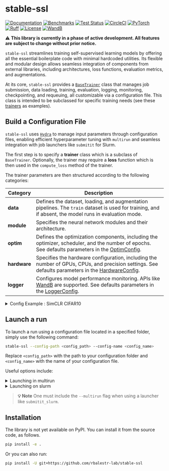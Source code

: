 # stable-ssl

[![Documentation](https://img.shields.io/badge/Documentation-blue.svg)](https://rbalestr-lab.github.io/stable-ssl.github.io/dev/)
[![Benchmarks](https://img.shields.io/badge/Benchmarks-blue.svg)](https://github.com/rbalestr-lab/stable-ssl/tree/main/benchmarks)
[![Test Status](https://github.com/rbalestr-lab/stable-ssl/actions/workflows/testing.yml/badge.svg)](https://github.com/rbalestr-lab/stable-ssl/actions/workflows/testing.yml)
[![CircleCI](https://dl.circleci.com/status-badge/img/gh/rbalestr-lab/stable-ssl/tree/main.svg?style=svg)](https://dl.circleci.com/status-badge/redirect/gh/rbalestr-lab/stable-ssl/tree/main)
[![PyTorch](https://img.shields.io/badge/PyTorch-ee4c2c?logo=pytorch&logoColor=white)](https://pytorch.org/get-started/locally/)
[![Ruff](https://img.shields.io/endpoint?url=https://raw.githubusercontent.com/astral-sh/ruff/main/assets/badge/v2.json)](https://github.com/astral-sh/ruff)
[![License](https://img.shields.io/badge/License-MIT-yellow.svg)](https://opensource.org/licenses/MIT)
[![WandB](https://raw.githubusercontent.com/wandb/assets/main/wandb-github-badge-gradient.svg)](https://wandb.ai/site)

⚠️ **This library is currently in a phase of active development. All features are subject to change without prior notice.**

``stable-ssl`` streamlines training self-supervised learning models by offering all the essential boilerplate code with minimal hardcoded utilities. Its flexible and modular design allows seamless integration of components from external libraries, including architectures, loss functions, evaluation metrics, and augmentations.

At its core, `stable-ssl` provides a [`BaseTrainer`](https://rbalestr-lab.github.io/stable-ssl.github.io/dev/gen_modules/stable_ssl.BaseTrainer.html#stable_ssl.BaseTrainer) class that manages job submission, data loading, training, evaluation, logging, monitoring, checkpointing, and requeuing, all customizable via a configuration file. This class is intended to be subclassed for specific training needs (see these [trainers](https://rbalestr-lab.github.io/stable-ssl.github.io/dev/trainers.html) as examples).


## Build a Configuration File

`stable-ssl` uses [`Hydra`](https://hydra.cc/) to manage input parameters through configuration files, enabling efficient hyperparameter tuning with ``multirun`` and seamless integration with job launchers like ``submitit`` for Slurm.

The first step is to specify a **trainer** class which is a subclass of `BaseTrainer`.
Optionally, the trainer may require a **loss** function which is then used in the `compute_loss` method of the trainer.

The trainer parameters are then structured according to the following categories:

| **Category**     | **Description**                                                                                                                                        |
|------------------|--------------------------------------------------------------------------------------------------------------------------------------------------------|
| **data**         | Defines the dataset, loading, and augmentation pipelines. The `train` dataset is used for training, and if absent, the model runs in evaluation mode.  |
| **module**       | Specifies the neural network modules and their architecture.                                                                                           |
| **optim**        | Defines the optimization components, including the optimizer, scheduler, and the number of epochs. See defaults parameters in the [OptimConfig].       |
| **hardware**     | Specifies the hardware configuration, including the number of GPUs, CPUs, and precision settings. See defaults parameters in the [HardwareConfig].     |
| **logger**       | Configures model performance monitoring. APIs like [WandB](https://wandb.ai/home) are supported. See defaults parameters in the [LoggerConfig].        |

[OptimConfig]: https://rbalestr-lab.github.io/stable-ssl.github.io/dev/api/gen_modules/stable_ssl.config.OptimConfig.html#stable_ssl.config.OptimConfig
[HardwareConfig]: https://rbalestr-lab.github.io/stable-ssl.github.io/dev/api/gen_modules/stable_ssl.config.HardwareConfig.html#stable_ssl.config.HardwareConfig
[LoggerConfig]: https://rbalestr-lab.github.io/stable-ssl.github.io/dev/api/gen_modules/stable_ssl.config.LoggerConfig.html#stable_ssl.config.LoggerConfig


<details>
  <summary>Config Example : SimCLR CIFAR10</summary>

```yaml
trainer:
  # ===== Base Trainer =====
  _target_: stable_ssl.JointEmbeddingTrainer

  # ===== loss Parameters =====
  loss:
    _target_: stable_ssl.NTXEntLoss
    temperature: 0.5

  # ===== Module Parameters =====
  module:
    backbone:
      _target_: stable_ssl.modules.load_backbone
      name: resnet50
      low_resolution: True
      num_classes: null
    projector:
      _target_: stable_ssl.modules.MLP
      sizes: [2048, 2048, 128]
    projector_classifier:
      _target_: torch.nn.Linear
      in_features: 128
      out_features: ${trainer.data._num_classes}
    backbone_classifier:
      _target_: torch.nn.Linear
      in_features: 2048
      out_features: ${trainer.data._num_classes}

  # ===== Optim Parameters =====
  optim:
    epochs: 1000
    optimizer:
      _target_: stable_ssl.optimizers.LARS
      _partial_: True
      lr: 5
      weight_decay: 1e-6
    scheduler:
      _target_: stable_ssl.schedulers.LinearWarmupCosineAnnealing
      _partial_: True
      total_steps: ${eval:'${trainer.optim.epochs} * ${trainer.data._num_train_samples} // ${trainer.data.train.batch_size}'}

  # ===== Data Parameters =====
  data:
    _num_classes: 10
    _num_train_samples: 50000
    train: # training dataset as indicated by name 'train'
      _target_: torch.utils.data.DataLoader
      batch_size: 256
      drop_last: True
      shuffle: True
      num_workers: 6
      dataset:
        _target_: torchvision.datasets.CIFAR10
        root: ~/data
        train: True
        download: True
        transform:
          _target_: stable_ssl.data.MultiViewSampler
          transforms:
            # === First View ===
            - _target_: torchvision.transforms.v2.Compose
              transforms:
                - _target_: torchvision.transforms.v2.RandomResizedCrop
                  size: 32
                  scale:
                    - 0.2
                    - 1.0
                - _target_: torchvision.transforms.v2.RandomHorizontalFlip
                  p: 0.5
                - _target_: torchvision.transforms.v2.RandomApply
                  p: 0.8
                  transforms:
                    - {
                        _target_: torchvision.transforms.v2.ColorJitter,
                        brightness: 0.4,
                        contrast: 0.4,
                        saturation: 0.2,
                        hue: 0.1,
                      }
                - _target_: torchvision.transforms.v2.RandomGrayscale
                  p: 0.2
                - _target_: torchvision.transforms.v2.ToImage
                - _target_: torchvision.transforms.v2.ToDtype
                  dtype:
                    _target_: stable_ssl.utils.str_to_dtype
                    _args_: [float32]
                  scale: True
            # === Second View ===
            - _target_: torchvision.transforms.v2.Compose
              transforms:
                - _target_: torchvision.transforms.v2.RandomResizedCrop
                  size: 32
                  scale:
                    - 0.2
                    - 1.0
                - _target_: torchvision.transforms.v2.RandomHorizontalFlip
                  p: 0.5
                - _target_: torchvision.transforms.v2.RandomApply
                  p: 0.8
                  transforms:
                    - {
                        _target_: torchvision.transforms.v2.ColorJitter,
                        brightness: 0.4,
                        contrast: 0.4,
                        saturation: 0.2,
                        hue: 0.1,
                      }
                - _target_: torchvision.transforms.v2.RandomGrayscale
                  p: 0.2
                - _target_: torchvision.transforms.v2.RandomSolarize
                  threshold: 128
                  p: 0.2
                - _target_: torchvision.transforms.v2.ToImage
                - _target_: torchvision.transforms.v2.ToDtype
                  dtype:
                    _target_: stable_ssl.utils.str_to_dtype
                    _args_: [float32]
                  scale: True
    test: # can be any name
      _target_: torch.utils.data.DataLoader
      batch_size: 256
      num_workers: ${trainer.data.train.num_workers}
      dataset:
        _target_: torchvision.datasets.CIFAR10
        train: False
        root: ~/data
        transform:
          _target_: torchvision.transforms.v2.Compose
          transforms:
            - _target_: torchvision.transforms.v2.ToImage
            - _target_: torchvision.transforms.v2.ToDtype
              dtype:
                _target_: stable_ssl.utils.str_to_dtype
                _args_: [float32]
              scale: True

  # ===== Logger Parameters =====
  logger:
    eval_every_epoch: 10
    log_every_step: 100
    wandb: True
    metric:
      test:
        acc1:
          _target_: torchmetrics.classification.MulticlassAccuracy
          num_classes: ${trainer.data._num_classes}
          top_k: 1
        acc5:
          _target_: torchmetrics.classification.MulticlassAccuracy
          num_classes: ${trainer.data._num_classes}
          top_k: 5

  # ===== Hardware Parameters =====
  hardware:
    seed: 0
    float16: true
    device: "cuda:0"
    world_size: 1

```
</details>


## Launch a run

To launch a run using a configuration file located in a specified folder, simply use the following command:

```bash
stable-ssl --config-path <config_path> --config-name <config_name>
```

Replace `<config_path>` with the path to your configuration folder and `<config_name>` with the name of your configuration file.

Useful options include:

<details>
  <summary>Launching in multirun</summary>

```bash
stable-ssl --multirun --config-path <config_path> --config-name <config_name> ++trainer.data.train.batch_size=128,256,512
```
</details>

<details>
  <summary>Launching on slurm</summary>

```bash
stable-ssl --multirun --config-path <config_path> --config-name <config_name> hydra/launcher=submitit_slurm
```
</details>

> **:bulb: Note**
> One must include the `--multirun` flag when using a launcher like `submitit_slurm`.


## Installation

The library is not yet available on PyPI. You can install it from the source code, as follows.

```bash
pip install -e .
```

Or you can also run:

```bash
pip install -U git+https://github.com/rbalestr-lab/stable-ssl
```
